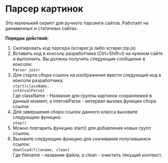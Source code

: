 # Парсер картинок
Это маленький скрипт для ручного парсинга сайтов. Работает на динамичных и статичных сайтах.

<b>Порядок действий:</b>
1. Скопировать код парсера (scraper.js либо scraper.zip.js)
2. Вставить код в консоль разработчика (Ctrl+Shift+I) на нужном сайте и выполнить. Вы должны получить следующие сообщение в консоли:<br>
<code>Parser join!</code>
3. Для старта сбора ссылок на изображения ввести следующий код в консоли разработчика:<br>
<code>start(className, intervalParse)</code><br>
Где className - Название для группы картинок сохраняемой в данный момент, а intervalParse - интервал вызова функции сбора ссылок
4. Для завершения сбора ссылок данного класса вызовите следующию функцию:<br>
<code>stop()</code>
5. Можно повтарить функцию start() для добавления новых групп ссылок.
6. Вызовите следующию функцию для скачивания получившихся ссылок:<br>
<code>download(filename, clean)</code><br>
Где filename - название файла, а clean - очистить текущий контекст.